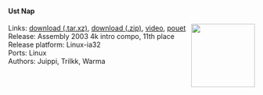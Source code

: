 #### Ust Nap
<a href="https://raw.githubusercontent.com/trilkk/faemiyah-demoscene_2003-08_4k-intro_ust_nap/master/screenshot_www.jpg"><img src="https://raw.githubusercontent.com/trilkk/faemiyah-demoscene_2003-08_4k-intro_ust_nap/master/screenshot_www.jpg" height="130em" align="right" /></a>
Links: [download (.tar.xz)](http://faemiyah.fi/data/ust_nap.tar.xz), [download (.zip)](http://faemiyah.fi/data/ust_nap.zip), [video](http://faemiyah.fi/data/ust_nap.mp4), [pouet](http://www.pouet.net/prod.php?which=10572)  
Release: Assembly 2003 4k intro compo, 11th place  
Release platform: Linux-ia32  
Ports: Linux  
Authors: Juippi, Trilkk, Warma
